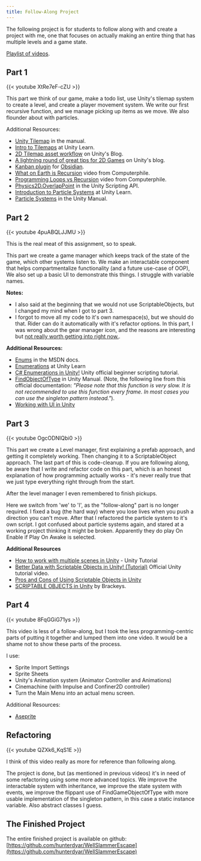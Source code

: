```yaml
---
title: Follow-Along Project
---
```


The following project is for students to follow along with and create a project with me, one that focuses on actually making an entire thing that has multiple levels and a game state.

[Playlist of videos](https://www.youtube.com/playlist?list=PLK7QSPwGqmFt6wA-jCUdawcYA1WYPZQ5p).

## Part 1
{{< youtube XtRe7eF-cZU >}}

This part we think of our game, make a todo list, use Unity's tilemap system to create a level, and create a player movement system. We write our first recursive function, and we manage picking up items as we move. We also flounder about with particles.

Additional Resources:
- [Unity Tilemap](https://docs.unity3d.com/Manual/class-Tilemap.html) in the manual.
- [Intro to Tilemaps](https://learn.unity.com/tutorial/introduction-to-tilemaps) at Unity Learn.
- [2D Tilemap asset workflow](https://blog.unity.com/technology/2d-tilemap-asset-workflow-from-image-to-level) on Unity's Blog.
- [A lightning round of great tips for 2D Games](https://blog.unity.com/technology/a-lightning-round-of-great-tips-for-2d-games) on Unity's blog.
- [Kanban plugin](http://matthewmeye.rs/obsidian-kanban/) for [Obsidian](https://obsidian.md/).
- [What on Earth is Recursion](https://www.youtube.com/watch?v=Mv9NEXX1VHc) video from Computerphile.
- [Programming Loops vs Recursion](https://www.youtube.com/watch?v=HXNhEYqFo0o) video from Computerphile. 
- [Physics2D.OverlapPoint](https://docs.unity3d.com/ScriptReference/Physics2D.OverlapPoint.html) in the Unity Scripting API.
- [Introduction to Particle Systems](https://learn.unity.com/tutorial/introduction-to-particle-systems) at Unity Learn.
- [Particle Systems](https://docs.unity3d.com/Manual/ParticleSystems.html) in the Unity Manual.

## Part 2
{{< youtube 4puABQLJJMU >}}

This is the real meat of this assignment, so to speak.

This part we create a game manager which keeps track of the state of the game, which other systems listen to. We make an interactable component that helps compartmentalize functionality (and a future use-case of OOP), We also set up a basic UI to demonstrate this things. I struggle with variable names.

**Notes:**
- I also said at the beginning that we would not use ScriptableObjects, but I changed my mind when I got to part 3. 
- I forgot to move all my code to it's own namespace(s), but we should do that. Rider can do it automatically with it's refactor options.
In this part, I was wrong about the gear manager icon, and the reasons are interesting but [not really worth getting into right now.](https://stackoverflow.com/questions/48965981/special-icon-when-naming-a-monobehaviour-class-gamemanager).

**Additional Resources:**
- [Enums](https://docs.microsoft.com/en-us/dotnet/csharp/language-reference/builtin-types/enum) in the MSDN docs.
- [Enumerations](https://learn.unity.com/tutorial/enumerations#) at Unity Learn
- [C# Enumerations in Unity!](https://www.youtube.com/watch?v=L2E2aB1CMYw) Unity official beginner scripting tutorial.
- [FindObjectOfType](https://docs.unity3d.com/ScriptReference/Object.FindObjectOfType.html) in Unity Manual. (Note, the following line from this official documentation: *"Please note that this function is very slow. It is not recommended to use this function every frame. In most cases you can use the singleton pattern instead."*).
- [Working with UI in Unity](https://learn.unity.com/tutorial/working-with-ui-in-unity)

## Part 3
{{< youtube OgcODNIQbi0 >}}

This part we create a Level manager, first explaining a prefab approach, and getting it completely working. Then changing it to a ScriptableObject approach. The last part of this is code-cleanup. If you are following along, be aware that I write and refactor code on this part, which is an honest explanation of how programming actually works - it's never really true that we just type everything right through from the start. 

After the level manager I even remembered to finish pickups.

Here we switch from 'we' to 'I', as the "follow-along" part is no longer required. I fixed a bug (the hard way) where you lose lives when you push a direction you can't move. After that I refactored the particle system to it's own script. I got confused about particle systems again, and stared at a working project thinking it might be broken. Apparently they do play On Enable if Play On Awake is selected.


**Additional Resources**
- [How to work with multiple scenes in Unity](https://www.youtube.com/watch?v=zObWVOv1GlE) - Unity Tutorial
- [Better Data with Scriptable Objects in Unity! (Tutorial)](https://www.youtube.com/watch?v=PVOVIxNxxeQ) Official Unity tutorial video.
- [Pros and Cons of Using Scriptable Objects in Unity](https://www.youtube.com/watch?v=lRBKN7msVnY)
- [SCRIPTABLE OBJECTS in Unity](https://www.youtube.com/watch?v=aPXvoWVabPY) by Brackeys.

## Part 4
{{< youtube 8FqGGiG71ys >}}

This video is less of a follow-along, but I took the less programming-centric parts of putting it together and lumped them into one video. It would be a shame not to show these parts of the process.

I use:
- Sprite Import Settings
- Sprite Sheets
- Unity's Animation system (Animator Controller and Animations)
- Cinemachine (with Impulse and Confiner2D controller)
- Turn the Main Menu into an actual menu screen.


Additional Resources:
- [Aseprite](https://www.aseprite.org/)

## Refactoring
{{< youtube QZXk6_KqS1E >}}

I think of this video really as more for reference than following along.

The project is done, but (as mentioned in previous videos) it's in need of some refactoring using some more advanced topics. We improve the interactable system with inheritance, we improve the state system with events, we improve the flippant use of FindGameObjectOfType with more usable implementation of the singleton pattern, in this case a static instance variable. Also abstract classes I guess.

## The Finished Project
The entire finished project is available on github: [https://github.com/hunterdyar/WellSlammerEscape](https://github.com/hunterdyar/WellSlammerEscape)